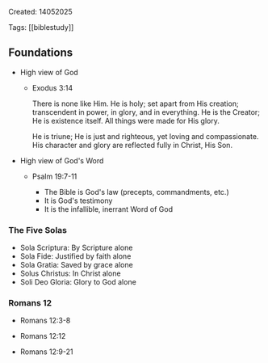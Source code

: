 Created: 14052025

Tags: [[biblestudy]]

## Foundations

- High view of God

  - Exodus 3:14

    There is none like Him. He is holy; set apart from His creation;
    transcendent in power, in glory, and in everything. He is the Creator;
    He is existence itself. All things were made for His glory.

    He is triune; He is just and righteous, yet loving and compassionate.
    His character and glory are reflected fully in Christ, His Son.

- High view of God's Word

  - Psalm 19:7-11

    - The Bible is God's law (precepts, commandments, etc.)
    - It is God's testimony
    - It is the infallible, inerrant Word of God

### The Five Solas

- Sola Scriptura: By Scripture alone
- Sola Fide: Justified by faith alone
- Sola Gratia: Saved by grace alone
- Solus Christus: In Christ alone
- Soli Deo Gloria: Glory to God alone

### Romans 12

- Romans 12:3-8

- Romans 12:12

- Romans 12:9-21
